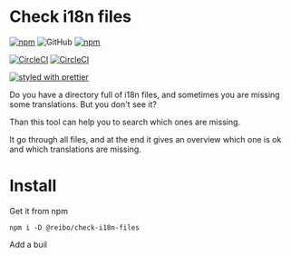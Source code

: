 # Check i18n files
[![npm](https://img.shields.io/npm/v/%40reibo%2Fcheck-i18n-files.svg?style=flat-square)](https://www.npmjs.com/package/%40reibo%2Fcheck-i18n-files)
![GitHub](https://img.shields.io/github/license/mashape/apistatus.svg)
[![npm](https://img.shields.io/npm/dt/%40reibo%2Fcheck-i18n-files.svg?style=flat-square)](https://www.npmjs.com/package/%40reibo%2Fcheck-i18n-files)


[![CircleCI](https://img.shields.io/circleci/project/github/reibo/check-i18n-files.svg)](https://circleci.com/gh/reibo/check-i18n-files)
[![CircleCI](https://img.shields.io/codecov/c/github/reibo/check-i18n-files.svg)](https://codecov.io/gh/reibo/check-i18n-files)


[![styled with prettier](https://img.shields.io/badge/styled_with-prettier-ff69b4.svg?style=flat-square)](https://github.com/prettier/prettier)

Do you have a directory full of i18n files, and sometimes you are missing some translations.
But you don't see it?

Than this tool can help you to search which ones are missing.

It go through all files, and at the end it gives an overview which one is ok and which translations are missing.

# Install
Get it from npm 
```
npm i -D @reibo/check-i18n-files
```

Add a buil